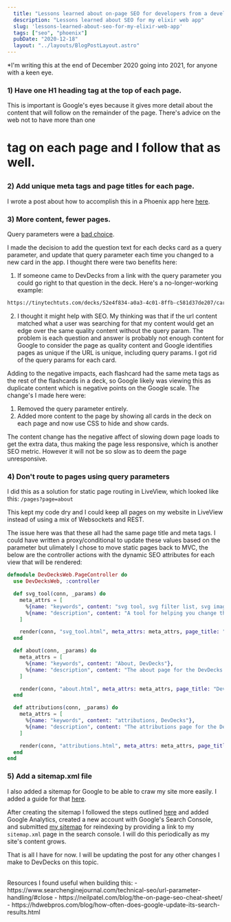 ```yaml
---
  title: "Lessons learned about on-page SEO for developers from a developer in 2021"
  description: "Lessons learned about SEO for my elixir web app"
  slug: 'lessons-learned-about-seo-for-my-elixir-web-app'
  tags: ["seo", "phoenix"]
  pubDate: "2020-12-18"
  layout: "../layouts/BlogPostLayout.astro"
---
```


*I'm writing this at the end of December 2020 going into 2021, for anyone with a keen eye.

<h3>1) Have one H1 heading tag at the top of each page.</h3>

This is important is Google's eyes because it gives more detail about the content that will follow on the remainder of the page. There's advice on the web not to have more than one <h1> tag on each page and I follow that as well.

<h3>2) Add unique meta tags and page titles for each page.</h3>

I wrote a post about how to accomplish this in a Phoenix app here [here](https://tinytechtuts.com/2020-seo-in-elixir).

<h3>3) More content, fewer pages.</h3>

Query parameters were a [bad choice](https://www.searchenginejournal.com/technical-seo/url-parameter-handling).

I made the decision to add the question text for each decks card as a query parameter, and update that query parameter each time you changed to a new card in the app. I thought there were two benefits here:
1.  If someone came to DevDecks from a link with the query parameter you could go right to that question in the deck. Here's a no-longer-working example:
```html
https://tinytechtuts.com/decks/52e4f834-a0a3-4c01-8ffb-c581d37de207/card?cardContent=How%20does%20a%20DOM/Client%20side%20XSS%20attack%20work?
```
2. I thought it might help with SEO. My thinking was that if the url content matched what a user was searching for that my content would get an edge over the same quality content without the query param. The problem is each question and answer is probably not enough content for Google to consider the page as quality content and Google identifies pages as unique if the URL is unique, including query params. I got rid of the query params for each card.

Adding to the negative impacts, each flashcard had the same meta tags as the rest of the flashcards in a deck, so Google likely was viewing this as duplicate content which is negative points on the Google scale. The change's I made here were:

1. Removed the query parameter entirely.
2. Added more content to the page by showing all cards in the deck on each page and now use CSS to hide and show cards.

The content change has the negative affect of slowing down page loads to get the extra data, thus making the page less responsive, which is another SEO metric. However it will not be so slow as to deem the page unresponsive.

<h3>4) Don't route to pages using query parameters</h3>

I did this as a solution for static page routing in LiveView, which looked like this:
`/pages?page=about`

This kept my code dry and I could keep all pages on my website in LiveView instead of using a mix of Websockets and REST.

The issue here was that these all had the same page title and meta tags. I could have written a proxy/conditional to update these values based on the parameter but ulimately I chose to move static pages back to MVC, the below are the controller actions with the dynamic SEO attributes for each view that will be rendered:

```elixir
defmodule DevDecksWeb.PageController do
  use DevDecksWeb, :controller

  def svg_tool(conn, _params) do
    meta_attrs = [
      %{name: "keywords", content: "svg tool, svg filter list, svg image filters"},
      %{name: "description", content: "A tool for helping you change the color of SVG images."}
    ]

    render(conn, "svg_tool.html", meta_attrs: meta_attrs, page_title: "DevDecks · SVG Color Changer")
  end

  def about(conn, _params) do
    meta_attrs = [
      %{name: "keywords", content: "About, DevDecks"},
      %{name: "description", content: "The about page for the DevDecks website."}
    ]

    render(conn, "about.html", meta_attrs: meta_attrs, page_title: "DevDecks · About")
  end

  def attributions(conn, _params) do
    meta_attrs = [
      %{name: "keywords", content: "attributions, DevDecks"},
      %{name: "description", content: "The attributions page for the DevDecks website."}
    ]

    render(conn, "attributions.html", meta_attrs: meta_attrs, page_title: "DevDecks · attributions")
  end
end
```

<h3>5) Add a sitemap.xml file</h3>

I also added a sitemap for Google to be able to craw my site more easily. I added a guide for that [here](https://tinytechtuts.com/2020-add-sitemap-to-phoenix-elixir-project).

After creating the sitemap I followed the steps outlined [here](https://hdwebpros.com/blog/how-often-does-google-update-its-search-results.html#:~:text=How%20Long%20Will%20It%20Take,four%20days%20and%20four%20weeks) and added Google Analytics, created a new account with Google's Search Console, and submitted [my sitemap](https://tinytechtuts.com/sitemap.xml) for reindexing by providing a link to my `sitemap.xml` page in the search console. I will do this periodically as my site's content grows.

That is all I have for now. I will be updating the post for any other changes I make to DevDecks on this topic.

<br />
Resources I found useful when building this:
- https://www.searchenginejournal.com/technical-seo/url-parameter-handling/#close
- https://neilpatel.com/blog/the-on-page-seo-cheat-sheet/
- https://hdwebpros.com/blog/how-often-does-google-update-its-search-results.html